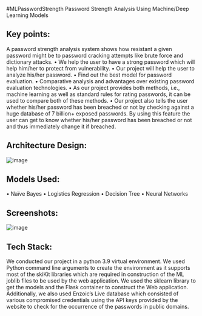 #MLPasswordStrength
Password Strength Analysis Using Machine/Deep Learning Models

## Key points:
A password strength analysis system shows how resistant a given password might be to password cracking attempts like brute force and dictionary attacks.
• We help the user to have a strong password which will help him/her to protect from vulnerability.
• Our project will help the user to analyze his/her password.
• Find out the best model for password evaluation.
• Comparative analysis and advantages over existing password evaluation technologies.
• As our project provides both methods, i.e., machine learning as well as standard rules for rating passwords, it can be used to compare both of these methods.
• Our project also tells the user whether his/her password has been breached or not by checking against a huge database of 7 billion+ exposed passwords. By using this feature the user can get to know whether his/her password has been breached or not and thus immediately change it if breached.

## Architecture Design:
![image](https://user-images.githubusercontent.com/70879718/173275817-af092abf-a997-47fc-a9e8-5cfdbca8d184.png)

## Models Used:
• Naïve Bayes
• Logistics Regression
• Decision Tree
• Neural Networks

## Screenshots:
![image](https://user-images.githubusercontent.com/70879718/173276081-2b1ddaa1-8a99-4aba-aef0-34b7e8b91456.png)

## Tech Stack:
We conducted our project in a python 3.9 virtual environment. We used Python command line arguments to create the environment as it supports most of the skiKit libraries which are required in construction of the ML joblib files to be used by the web application. We used the sklearn library to get the models and the Flask container to construct the Web application. Additionally, we also used Enzoic’s Live database which consisted of various compromised credentials using the API keys provided by the website to check for the occurrence of the passwords in public domains.
